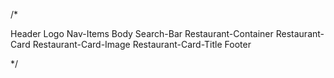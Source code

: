 
/*

Header
     Logo
     Nav-Items
Body
    Search-Bar
    Restaurant-Container
        Restaurant-Card
            Restaurant-Card-Image
            Restaurant-Card-Title
Footer

*/